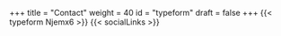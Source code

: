 +++
title = "Contact"
weight = 40
id = "typeform"
draft = false
+++
{{< typeform Njemx6  >}}
{{< socialLinks >}}
